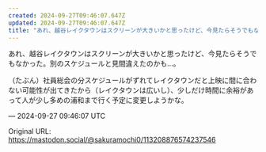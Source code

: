 ```yaml
---
created: 2024-09-27T09:46:07.647Z
updated: 2024-09-27T09:46:07.647Z
title: "あれ、越谷レイクタウンはスクリーンが大きいかと思ったけど、今見たらそうでもなかった。別のスケジュールと見間違えたのかも…。（たぶん）社員総会の分スケジュールがず[...]"
---
```


<p>あれ、越谷レイクタウンはスクリーンが大きいかと思ったけど、今見たらそうでもなかった。別のスケジュールと見間違えたのかも…。</p><p>（たぶん）社員総会の分スケジュールがずれてレイクタウンだと上映に間に合わない可能性が出てきたから（レイクタウンは広いし）、少しだけ時間に余裕があって人が少し多めの浦和まで行く予定に変更しようかな。</p>

&mdash; 2024-09-27 09:46:07 UTC

Original URL: https://mastodon.social/@sakuramochi0/113208876574237546

